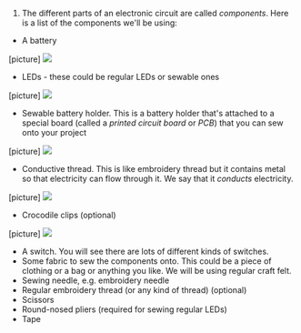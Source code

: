 1. The different parts of an electronic circuit are called *components*. Here is a list of the components we'll be using:
 * A battery
 
 [picture]
![](/assets/batteries.png)
 * LEDs - these could be regular LEDs or sewable ones
 
 [picture]
![](/assets/leds_mix.png)
 * Sewable battery holder. This is a battery holder that's attached to a special board (called a *printed circuit board* or *PCB*) that you can sew onto your project 
 
 [picture]
![](/assets/battery_holder.png)
 * Conductive thread. This is like embroidery thread but it contains metal so that electricity can flow through it. We say that it *conducts* electricity.
 
 [picture]
![](/assets/thread.png)
 * Crocodile clips (optional)
 
 [picture]
![](/assets/croc_clips.png)
 * A switch. You will see there are lots of different kinds of switches.
 * Some fabric to sew the components onto. This could be a piece of clothing or a bag or anything you like. We will be using regular craft felt.
 * Sewing needle, e.g. embroidery needle
 * Regular embroidery thread (or any kind of thread) (optional)
 * Scissors
 * Round-nosed pliers (required for sewing regular LEDs)
 * Tape
 